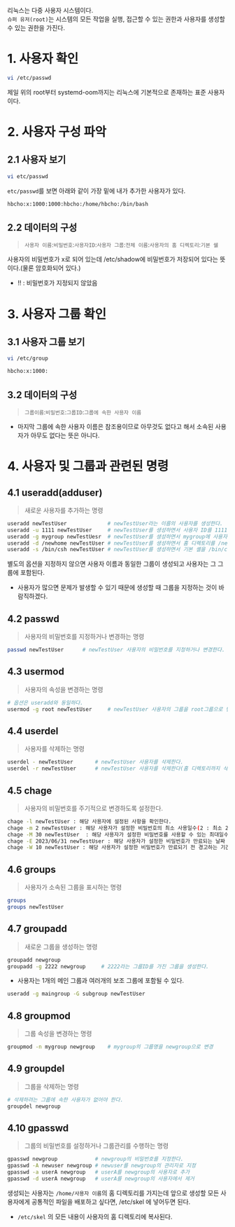 리눅스는 다중 사용자 시스템이다.<br/>
`슈퍼 유저(root)`는 시스템의 모든 작업을 실행, 접근할 수 있는 권한과 사용자를 생성할 수 있는 권한을 가진다.

# 1. 사용자 확인
```bash
vi /etc/passwd
```
제일 위의 root부터 systemd-oom까지는 리눅스에 기본적으로 존재하는 표준 사용자이다.

# 2. 사용자 구성 파악
## 2.1 사용자 보기
```bash
vi etc/passwd
```
`etc/passwd`를 보면 아래와 같이 가장 밑에 내가 추가한 사용자가 있다. 
```bash
hbcho:x:1000:1000:hbcho:/home/hbcho:/bin/bash
```

## 2.2 데이터의 구성
> `사용자 이름`:`비밀번호`:`사용자ID`:`사용자 그룹`:`전체 이름`:`사용자의 홈 디렉토리`:`기본 쉘`  <br/>

사용자의 비밀번호가 x로 되어 있는데 /etc/shadow에 비밀번호가 저장되어 있다는 뜻이다.(물론 암호화되어 있다.) <br/>
- !! : 비밀번호가 지정되지 않았음

# 3. 사용자 그룹 확인
## 3.1 사용자 그룹 보기
```bash
vi /etc/group

hbcho:x:1000:
```
## 3.2 데이터의 구성
> `그룹이름`:`비밀번호`:`그룹ID`:`그룹에 속한 사용자 이름`

-   마지막 그룹에 속한 사용자 이름은 참조용이므로 아무것도 없다고 해서 소속된 사용자가 아무도 없다는 뜻은 아니다.

# 4. 사용자 및 그룹과 관련된 명령
## 4.1 useradd(adduser)
> 새로운 사용자를 추가하는 명령
```bash
useradd newTestUser             # newTestUser라는 이름의 사용자를 생성한다.
useradd -u 1111 newTestUser     # newTestUser를 생성하면서 사용자 ID를 1111로 지정한다.
useradd -g mygroup newTestUesr  # newTestUser를 생성하면서 mygroup에 사용자를 포함시킨다.(그룹은 미리 생성해둬야 한다.)
useradd -d /newhome newTestUser # newTestUser를 생성하면서 홈 디렉토리를 /newhome으로 지정한다.
useradd -s /bin/csh newTestUser # newTestUser를 생성하면서 기본 셸을 /bin/csh로 지정한다.
```
별도의 옵션을 지정하지 않으면 사용자 이름과 동일한 그룹이 생성되고 사용자는 그 그룹에 포함된다.<br/>
- 사용자가 많으면 문제가 발생할 수 있기 때문에 생성할 때 그룹을 지정하는 것이 바람직하겠다.

## 4.2 passwd
> 사용자의 비밀번호를 지정하거나 변경하는 명령
```bash
passwd newTestUser      # newTestUser 사용자의 비밀번호를 지정하거나 변경한다.
```

## 4.3 usermod
> 사용자의 속성을 변경하는 명령
```bash
# 옵션은 useradd와 동일하다.
usermod -g root newTestUser     # newTestUser 사용자의 그룹을 root그룹으로 변경한다.
```

## 4.4 userdel
> 사용자를 삭제하는 명령
```bash
userdel - newTestUser       # newTestUser 사용자를 삭제한다.
userdel -r newTestUser      # newTestUser 사용자를 삭제한다(홈 디렉토리까지 삭제한다.)
```

## 4.5 chage
> 사용자의 비밀번호를 주기적으로 변경하도록 설정한다.
```bash
chage -l newTestUser : 해당 사용자에 설정된 사항을 확인한다.
chage -m 2 newTestUser : 해당 사용자가 설정한 비밀번호의 최소 사용일수(2 : 최소 2일은 사용해야 한다.)
chage -M 30 newTestUser  : 해당 사용자가 설정한 비밀번호를 사용할 수 있는 최대일수(30 : 비밀번호 변경 후 최대 30일까지 사용할 수 있다.)
chage -E 2023/06/31 newTestUser : 해당 사용자가 설정한 비밀번호가 만료되는 날짜
chage -W 10 newTestUser : 해당 사용자가 설정한 비밀번호가 만료되기 전 경고하는 기간(-10 : 10일 전부터 경고 메시지)
```

## 4.6 groups
> 사용자가 소속된 그룹을 표시하는 명령
```bash
groups
groups newTestUser
```

## 4.7 groupadd
> 새로운 그룹을 생성하는 명령
```bash
groupadd newgroup
groupadd -g 2222 newgroup     # 2222라는 그룹ID를 가진 그룹을 생성한다.
```
- 사용자는 1개의 메인 그룹과 여러개의 보조 그룹에 포함될 수 있다.
```bash
useradd -g maingroup -G subgroup newTestUser
```

## 4.8 groupmod
> 그룹 속성을 변경하는 명령
```bash
groupmod -n mygroup newgroup    # mygroup의 그룹명을 newgroup으로 변경
```

## 4.9 groupdel
> 그룹을 삭제하는 명령
```bash
# 삭제하려는 그룹에 속한 사용자가 없어야 한다.
groupdel newgroup
```

## 4.10 gpasswd
> 그룹의 비밀번호를 설정하거나 그룹관리를 수행하는 명령

```bash
gpasswd newgroup            # newgroup의 비밀번호를 지정한다.
gpasswd -A newuser newgroup # newuser를 newgroup의 관리자로 지정
gpasswd -a userA newgroup   # userA를 newgroup의 사용자로 추가
gpasswd -d userA newgroup   # userA를 newgroup의 사용자에서 제거
```
생성되는 사용자는 `/home/사용자 이름`의 홈 디렉토리를 가지는데 앞으로 생성할 모든 사용자에게 공통적인 파일을 배포하고 싶다면, /etc/skel 에 넣어두면 된다.
- `/etc/skel` 의 모든 내용이 사용자의 홈 디렉토리에 복사된다.